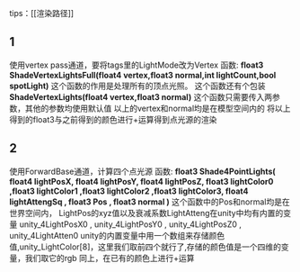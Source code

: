 tips：[[渲染路径]]
## 1
使用vertex pass通道，要将tags里的LightMode改为Vertex
函数:
**float3  ShadeVertexLightsFull(float4 vertex,float3 normal,int lightCount,bool spotLight)**
这个函数的作用是处理所有的顶点光照。
这个函数还有个包装
**ShadeVertexLights(float4 vertex,float3 normal)**
这个函数只需要传入两参数，其他的参数均使用默认值
以上的vertex和normal均是在模型空间内的
将以上得到的float3与之前得到的颜色进行+运算得到点光源的渲染

## 2
使用ForwardBase通道，计算四个点光源
函数:
**float3 Shade4PointLights(
float4 lightPosX, float4 lightPosY, float4 lightPosZ,
float3 lightColor0 ,float3 lightColor1 ,float3 lightColor2 ,float3 lightColor3,
float4 lightAttengSq ,
float3 Pos , float3 normal 
 )**
 这个函数中的Pos和normal均是在世界空间内，
LightPos的xyz值以及衰减系数LightAtteng在unity中均有内置的变量
unity_4LightPosX0 , unity_4LightPosY0 , unity_4LightPosZ0 , unity_4LightAtten0
unity的内置变量中用一个数组来存储颜色值,unity_LightColor[8]，这里我们取前四个就行了,存储的颜色值是一个四维的变量，我们取它的rgb
同上，在已有的颜色上进行+运算



